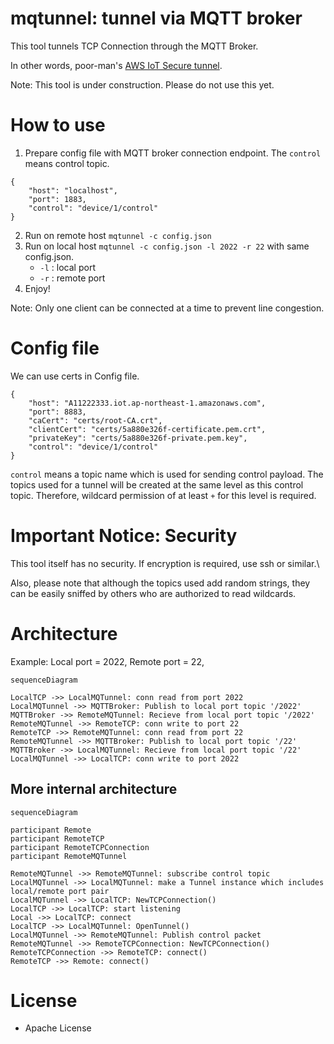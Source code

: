 # mqtunnel: tunnel via MQTT broker

This tool tunnels TCP Connection through the MQTT Broker.

In other words, poor-man's [AWS IoT Secure tunnel](https://docs.aws.amazon.com/iot/latest/developerguide/secure-tunneling.html).


Note: This tool is under construction. Please do not use this yet.

# How to use

1. Prepare config file with MQTT broker connection endpoint. The `control` means control topic.

```
{
    "host": "localhost",
    "port": 1883,
    "control": "device/1/control"
}
```
2. Run on remote host `mqtunnel -c config.json`
3. Run on local host `mqtunnel -c config.json -l 2022 -r 22` with same config.json.
    - `-l` : local port
    - `-r` : remote port
4. Enjoy!

Note: Only one client can be connected at a time to prevent line congestion.

# Config file 

We can use certs in Config file.

```
{
    "host": "A11222333.iot.ap-northeast-1.amazonaws.com",
    "port": 8883,
    "caCert": "certs/root-CA.crt",
    "clientCert": "certs/5a880e326f-certificate.pem.crt",
    "privateKey": "certs/5a880e326f-private.pem.key",
    "control": "device/1/control"
}
```

`control` means a topic name which is used for sending control payload. The topics used for a tunnel will be created at the same level as this control topic. Therefore, wildcard permission of at least `+` for this level is required.

# Important Notice: Security

This tool itself has no security. If encryption is required, use ssh or similar.\

Also, please note that although the topics used add random strings, they can be easily sniffed by others who are authorized to read wildcards.

# Architecture

Example: Local port = 2022, Remote port = 22,

```mermaid
sequenceDiagram

LocalTCP ->> LocalMQTunnel: conn read from port 2022
LocalMQTunnel ->> MQTTBroker: Publish to local port topic '/2022'
MQTTBroker ->> RemoteMQTunnel: Recieve from local port topic '/2022'
RemoteMQTunnel ->> RemoteTCP: conn write to port 22
RemoteTCP ->> RemoteMQTunnel: conn read from port 22
RemoteMQTunnel ->> MQTTBroker: Publish to local port topic '/22'
MQTTBroker ->> LocalMQTunnel: Recieve from local port topic '/22'
LocalMQTunnel ->> LocalTCP: conn write to port 2022
```

## More internal architecture

```mermaid
sequenceDiagram

participant Remote
participant RemoteTCP
participant RemoteTCPConnection
participant RemoteMQTunnel

RemoteMQTunnel ->> RemoteMQTunnel: subscribe control topic
LocalMQTunnel ->> LocalMQTunnel: make a Tunnel instance which includes local/remote port pair
LocalMQTunnel ->> LocalTCP: NewTCPConnection()
LocalTCP ->> LocalTCP: start listening
Local ->> LocalTCP: connect
LocalTCP ->> LocalMQTunnel: OpenTunnel()
LocalMQTunnel ->> RemoteMQTunnel: Publish control packet
RemoteMQTunnel ->> RemoteTCPConnection: NewTCPConnection()
RemoteTCPConnection ->> RemoteTCP: connect()
RemoteTCP ->> Remote: connect()
```


# License

- Apache License


